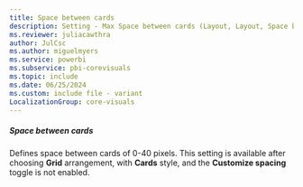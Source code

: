 ```yaml
---
title: Space between cards
description: Setting - Max Space between cards (Layout, Layout, Space between cards)
ms.reviewer: juliacawthra
author: JulCsc
ms.author: miguelmyers
ms.service: powerbi
ms.subservice: pbi-corevisuals
ms.topic: include
ms.date: 06/25/2024
ms.custom: include file - variant
LocalizationGroup: core-visuals
---
```

##### Space between cards

Defines space between cards of 0-40 pixels. This setting is available after choosing **Grid** arrangement, with **Cards** style, and the **Customize spacing** toggle is not enabled.
